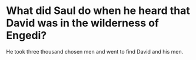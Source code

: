 # What did Saul do when he heard that David was in the wilderness of Engedi?

He took three thousand chosen men and went to find David and his men.

